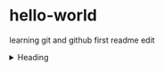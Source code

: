 # hello-world
learning git and github
first readme edit

<details>
<summary>Heading</summary>
  
  Content

</details>

